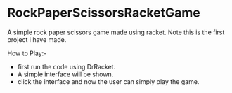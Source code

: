 # RockPaperScissorsRacketGame
A simple rock paper scissors game made using racket. Note this is the first project i have made.

How to Play:-

- first run the code using DrRacket.
- A simple interface will be shown.
- click the interface and now the user can simply play the game.

